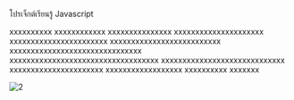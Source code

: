 โปรเจ็กต์เรียนรู้ Javascript

xxxxxxxxxx
xxxxxxxxxxxx
xxxxxxxxxxxxxxx
xxxxxxxxxxxxxxxxxxxxx
xxxxxxxxxxxxxxxxxxxxxxx
xxxxxxxxxxxxxxxxxxxxxxxxxx
xxxxxxxxxxxxxxxxxxxxxxxxxxxxxxx
xxxxxxxxxxxxxxxxxxxxxxxxxxxxxxxxxxx
xxxxxxxxxxxxxxxxxxxxxxxxxxxxx
xxxxxxxxxxxxxxxxxxxxxx
xxxxxxxxxxxxxxxxxx
xxxxxxxxxx
xxxxxxx

![2](https://user-images.githubusercontent.com/89634511/139389449-acf9a76c-e859-4bb5-a2e7-f910f43cb233.png)
